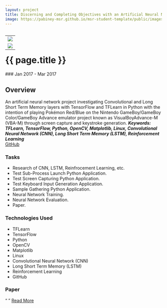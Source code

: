 ```yaml
---
layout: project
title: Discerning and Completing Objectives with an Artificial Neural Network in a Semi-Stochastic Environment
image: https://pabiney-msr.github.io/msr-student-template/public/images/msr-winter-project.png
---
```

<table align="right">
	<tr>
		<td>
			<img class="project-image" src="https://pabiney-msr.github.io/msr-student-template/public/images/msr-winter-project.png" />
		</td>
	</tr>
	<tr>
		<td>
			<img class="project-image" src="https://pabiney-msr.github.io/msr-student-template/public/images/" />
		</td>
	</tr>
</table>
<h1 id="project-title">{{ page.title }}</h1>
### Jan 2017 - Mar 2017

## Overview
An artificial neural network project investigating Convolutional and Long Short Term Memory layers with TensorFlow and TFLearn in Python with the intention of playing Pokémon Red/Blue on the Nintendo GameBoy/GameBoy Color/GameBoy Advance emulator project known as VisualBoyAdvance-M (VBA-M) through screen capture and keystroke generation. 
<b><i>Keywords: TFLearn, TensorFlow, Python, OpenCV, Matplotlib, Linux, Convolutional Neural Network (CNN), Long Short Term Memory (LSTM), Reinforcement Learning</i></b>
<br>
<a href="https://github.com/pabiney-msr/MSR_Winter_Project">GitHub</a>

### Tasks
* Research of CNN, LSTM, Reinfrocement Learning, etc.
* Test Sub-Process Launch Python Application.
* Test Screen Capturing Python Application.
* Test Keyboard Input Generation Application.
* Sample Gathering Python Application.
* Neural Network Training.
* Neural Network Evaluation.
* Paper.

### Technologies Used
* TFLearn
* TensorFlow
* Python
* OpenCV
* Matplotlib
* Linux
* Convolutional Neural Network (CNN)
* Long Short Term Memory (LSTM)
* Reinforcement Learning
* GitHub

### Paper
<q>

</q>
<a href="https://pabiney-msr.github.io/msr-student-template/public/papers/">Read More</a>